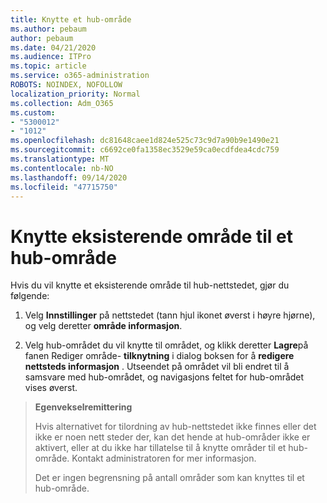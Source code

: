```yaml
---
title: Knytte et hub-område
ms.author: pebaum
author: pebaum
ms.date: 04/21/2020
ms.audience: ITPro
ms.topic: article
ms.service: o365-administration
ROBOTS: NOINDEX, NOFOLLOW
localization_priority: Normal
ms.collection: Adm_O365
ms.custom:
- "5300012"
- "1012"
ms.openlocfilehash: dc81648caee1d824e525c73c9d7a90b9e1490e21
ms.sourcegitcommit: c6692ce0fa1358ec3529e59ca0ecdfdea4cdc759
ms.translationtype: MT
ms.contentlocale: nb-NO
ms.lasthandoff: 09/14/2020
ms.locfileid: "47715750"
---
```

# <a name="associate-existing-site-with-a-hub-site"></a>Knytte eksisterende område til et hub-område

Hvis du vil knytte et eksisterende område til hub-nettstedet, gjør du følgende:
  
1. Velg **Innstillinger** på nettstedet (tann hjul ikonet øverst i høyre hjørne), og velg deretter **område informasjon**.

2. Velg hub-området du vil knytte til området, og klikk deretter **Lagre**på fanen Rediger område- **tilknytning** i dialog boksen for å **redigere nettsteds informasjon** . Utseendet på området vil bli endret til å samsvare med hub-området, og navigasjons feltet for hub-området vises øverst.

>**Egenvekselremittering**
>
>Hvis alternativet for tilordning av hub-nettstedet ikke finnes eller det ikke er noen nett steder der, kan det hende at hub-områder ikke er aktivert, eller at du ikke har tillatelse til å knytte områder til et hub-område. Kontakt administratoren for mer informasjon.
>
>Det er ingen begrensning på antall områder som kan knyttes til et hub-område.
  